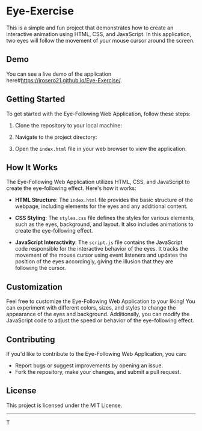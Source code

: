 # Eye-Exercise 

This is a simple and fun project that demonstrates how to create an interactive animation using HTML, CSS, and JavaScript. In this application, two eyes will follow the movement of your mouse cursor around the screen.

## Demo

You can see a live demo of the application here#https://jrosero21.github.io/Eye-Exercise/.

## Getting Started

To get started with the Eye-Following Web Application, follow these steps:

1. Clone the repository to your local machine:

2. Navigate to the project directory:

3. Open the `index.html` file in your web browser to view the application.

## How It Works

The Eye-Following Web Application utilizes HTML, CSS, and JavaScript to create the eye-following effect. Here's how it works:

- **HTML Structure**: The `index.html` file provides the basic structure of the webpage, including elements for the eyes and any additional content.

- **CSS Styling**: The `styles.css` file defines the styles for various elements, such as the eyes, background, and layout. It also includes animations to create the eye-following effect.

- **JavaScript Interactivity**: The `script.js` file contains the JavaScript code responsible for the interactive behavior of the eyes. It tracks the movement of the mouse cursor using event listeners and updates the position of the eyes accordingly, giving the illusion that they are following the cursor.

## Customization

Feel free to customize the Eye-Following Web Application to your liking! You can experiment with different colors, sizes, and styles to change the appearance of the eyes and background. Additionally, you can modify the JavaScript code to adjust the speed or behavior of the eye-following effect.

## Contributing

If you'd like to contribute to the Eye-Following Web Application, you can:

- Report bugs or suggest improvements by opening an issue.
- Fork the repository, make your changes, and submit a pull request.

## License

This project is licensed under the MIT License.


---

T
